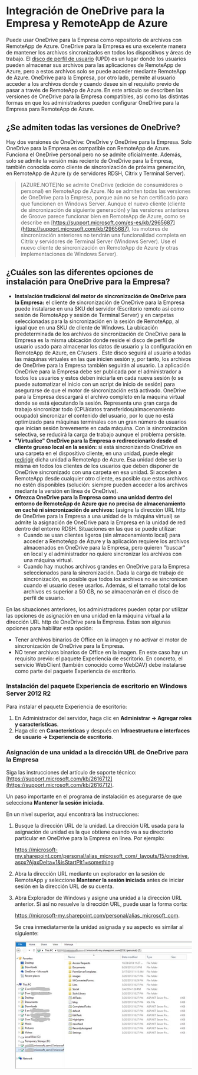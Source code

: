 <properties
   pageTitle="Integración de OneDrive para la Empresa y RemoteApp de Azure | Microsoft Azure"
   description="Aprenda a usar OneDrive para la Empresa con RemoteApp de Azure."
   services="remoteapp"
   documentationCenter=""
   authors="pavithir"
   manager="mbaldwin"
   editor=""/>

<tags
   ms.service="remoteapp"
   ms.devlang="na"
   ms.topic="hero-article"
   ms.tgt_pltfrm="na"
   ms.workload="compute"
   ms.date="01/13/2016"
   ms.author="elizapo"/>

# Integración de OneDrive para la Empresa y RemoteApp de Azure

Puede usar OneDrive para la Empresa como repositorio de archivos con RemoteApp de Azure. OneDrive para la Empresa es una excelente manera de mantener los archivos sincronizados en todos los dispositivos y áreas de trabajo. El [disco de perfil de usuario](remoteapp-upd.md) (UPD) es un lugar donde los usuarios pueden almacenar sus archivos para las aplicaciones de RemoteApp de Azure, pero a estos archivos solo se puede acceder mediante RemoteApp de Azure. OneDrive para la Empresa, por otro lado, permite al usuario acceder a los archivos donde y cuando desee sin el requisito previo de pasar a través de RemoteApp de Azure. En este artículo se describen las versiones de OneDrive para la Empresa compatibles, así como las distintas formas en que los administradores pueden configurar OneDrive para la Empresa para RemoteApp de Azure.

## ¿Se admiten todas las versiones de OneDrive?

Hay dos versiones de OneDrive: OneDrive y OneDrive para la Empresa. Solo OneDrive para la Empresa es compatible con RemoteApp de Azure. Funciona el OneDrive personal pero no se admite oficialmente. Además, solo se admite la versión más reciente de OneDrive para la Empresa, también conocida como cliente de sincronización de próxima generación, en RemoteApp de Azure (y de servidores RDSH, Citrix y Terminal Server).

>[AZURE.NOTE]No se admite OneDrive (edición de consumidores o personal) en RemoteApp de Azure. No se admiten todas las versiones de OneDrive para la Empresa, porque aún no se han certificado para que funcionen en Windows Server. Aunque el nuevo cliente (cliente de sincronización de siguiente generación) y las versiones anteriores de Groove parece funcionar bien en RemoteApp de Azure, como se describe en [https://support.microsoft.com/es-es/kb/2965687](https://support.microsoft.com/kb/2965687), los motores de sincronización anteriores no tendrán una funcionalidad completa en Citrix y servidores de Terminal Server (Windows Server). Use el nuevo cliente de sincronización en RemoteApp de Azure (y otras implementaciones de Windows Server).

## ¿Cuáles son las diferentes opciones de instalación para OneDrive para la Empresa?

- **Instalación tradicional del motor de sincronización de OneDrive para la Empresa:** el cliente de sincronización de OneDrive para la Empresa puede instalarse en una SKU del servidor (Escritorio remoto así como sesión de RemoteApp y sesión de Terminal Server) y en carpetas seleccionadas para la sincronización en la sesión de RemoteApp, al igual que en una SKU de cliente de Windows. La ubicación predeterminada de los archivos de sincronización de OneDrive para la Empresa es la misma ubicación donde reside el disco de perfil de usuario usado para almacenar los datos de usuario y la configuración en RemoteApp de Azure, en C:\users <nombreDeUsuario>. Este disco seguirá al usuario a todas las máquinas virtuales en las que inicien sesión y, por tanto, los archivos de OneDrive para la Empresa también seguirán al usuario. La aplicación OneDrive para la Empresa debe ser publicada por el administrador a todos los usuarios y estos deben iniciarla en cada nueva sesión (o se puede automatizar el inicio con un script de inicio de sesión) para asegurarse de que el motor de sincronización está activado. OneDrive para la Empresa descargará el archivo completo en la máquina virtual donde se está ejecutando la sesión. Representa una gran carga de trabajo sincronizar todo (CPU/datos transferidos/almacenamiento ocupado) sincronizar el contenido del usuario, por lo que no está optimizado para máquinas terminales con un gran número de usuarios que inician sesión brevemente en cada máquina. Con la sincronización selectiva, se reducirá la carga de trabajo aunque el problema persiste.
- **"Virtualice" OneDrive para la Empresa o redireccionarlo desde el cliente grueso local en la sesión:** si está sincronizando OneDrive en una carpeta en el dispositivo cliente, en una unidad, puede elegir [redirigir](remoteapp-redirection.md) dicha unidad a RemoteApp de Azure. Esa unidad debe ser la misma en todos los clientes de los usuarios que deben disponer de OneDrive sincronizado con una carpeta en esa unidad. Si acceden a RemoteApp desde cualquier otro cliente, es posible que estos archivos no estén disponibles (solución: siempre pueden acceder a los archivos mediante la versión en línea de OneDrive). 
- **Ofrezca OneDrive para la Empresa como una unidad dentro del entorno de RemoteApp de Azure que no precisa de almacenamiento en caché ni sincronización de archivos:** (asigne la dirección URL http de OneDrive para la Empresa a una unidad de la máquina virtual) se admite la asignación de OneDrive para la Empresa en la unidad de red dentro del entorno RDSH. Situaciones en las que se puede utilizar: 
	- Cuando se usan clientes ligeros (sin almacenamiento local) para acceder a RemoteApp de Azure y la aplicación requiere los archivos almacenados en OneDrive para la Empresa, pero quieren "buscar" en local y el administrador no quiere sincronizar los archivos con una máquina virtual.
	- Cuando hay muchos archivos grandes en OneDrive para la Empresa seleccionados para la sincronización. Dada la carga de trabajo de sincronización, es posible que todos los archivos no se sincronicen cuando el usuario desee usarlos. Además, si el tamaño total de los archivos es superior a 50 GB, no se almacenarán en el disco de perfil de usuario.

En las situaciones anteriores, los administradores pueden optar por utilizar las opciones de asignación en una unidad en la máquina virtual a la dirección URL http de OneDrive para la Empresa. Estas son algunas opciones para habilitar esta opción:

- Tener archivos binarios de Office en la imagen y no activar el motor de sincronización de OneDrive para la Empresa.
- NO tener archivos binarios de Office en la imagen. En este caso hay un requisito previo: el paquete Experiencia de escritorio. En concreto, el servicio WebClient (también conocido como WebDAV) debe instalarse como parte del paquete Experiencia de escritorio. 

### Instalación del paquete Experiencia de escritorio en Windows Server 2012 R2
Para instalar el paquete Experiencia de escritorio:

1. En Administrador del servidor, haga clic en **Administrar -> Agregar roles y características**.
2. Haga clic en **Características** y después en **Infraestructura e interfaces de usuario -> Experiencia de escritorio**.

### Asignación de una unidad a la dirección URL de OneDrive para la Empresa

Siga las instrucciones del artículo de soporte técnico: [https://support.microsoft.com/kb/2616712](https://support.microsoft.com/kb/2616712).
 
Un paso importante en el programa de instalación es asegurarse de que selecciona **Mantener la sesión iniciada**.

En un nivel superior, aquí encontrará las instrucciones:

1.	Busque la dirección URL de la unidad. La dirección URL usada para la asignación de unidad es la que obtiene cuando va a su directorio particular en OneDrive para la Empresa en línea. Por ejemplo:
 
	https://microsoft-my.sharepoint.com/personal/alias_microsoft_com/_layouts/15/onedrive.aspx?AjaxDelta=1&isStartPlt1=something
2.	Abra la dirección URL mediante un explorador en la sesión de RemoteApp y seleccione **Mantener la sesión iniciada** antes de iniciar sesión en la dirección URL de su cuenta.
3.	Abra Explorador de Windows y asigne una unidad a la dirección URL anterior. Si así no resuelve la dirección URL, puede usar la forma corta:
	
	https://microsoft-my.sharepoint.com/personal/alias_microsoft_com. 

	Se crea inmediatamente la unidad asignada y su aspecto es similar al siguiente:
 
	![OneDrive para la Empresa como una unidad de red asignada](./media/remoteapp-onedrive/ra-mappeddrive.png)

<!---HONumber=AcomDC_0121_2016-->